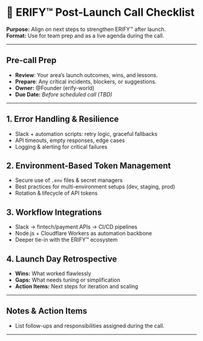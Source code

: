 # 🚀 ERIFY™ Post-Launch Call Checklist

**Purpose:** Align on next steps to strengthen ERIFY™ after launch.  
**Format:** Use for team prep and as a live agenda during the call.

---

## Pre-call Prep
- **Review**: Your area’s launch outcomes, wins, and lessons.
- **Prepare**: Any critical incidents, blockers, or suggestions.
- **Owner:** @Founder (erify-world)
- **Due Date:** *Before scheduled call (TBD)*

---

## 1. Error Handling & Resilience
- Slack + automation scripts: retry logic, graceful fallbacks
- API timeouts, empty responses, edge cases
- Logging & alerting for critical failures

## 2. Environment-Based Token Management
- Secure use of `.env` files & secret managers
- Best practices for multi-environment setups (dev, staging, prod)
- Rotation & lifecycle of API tokens

## 3. Workflow Integrations
- Slack → fintech/payment APIs → CI/CD pipelines
- Node.js + Cloudflare Workers as automation backbone
- Deeper tie-in with the ERIFY™ ecosystem

## 4. Launch Day Retrospective
- **Wins:** What worked flawlessly
- **Gaps:** What needs tuning or simplification
- **Action Items:** Next steps for iteration and scaling

---

## Notes & Action Items
- List follow-ups and responsibilities assigned during the call.

---